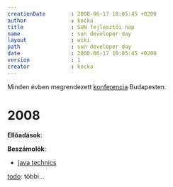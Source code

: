 ```yaml
---
creationDate        : 2008-06-17 18:05:45 +0200 
author              : kocka 
title               : SUN fejlesztői nap 
name                : sun developer day 
layout              : wiki 
path                : sun developer day 
date                : 2008-06-17 18:05:45 +0200 
version             : 1 
creator             : kocka 
---
```

Minden évben megrendezett [konferencia](konferencia.html) Budapesten.

# 2008

__Ellőadások__:

__Beszámolók__:

*   [java technics](http://jtechnics.anzix.net/2008/06/sun-fejleszti-nap-aka-open-source.html)

[todo](TODO.html): többi...
